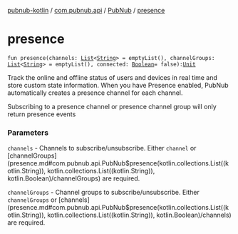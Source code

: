 [pubnub-kotlin](../../index.md) / [com.pubnub.api](../index.md) / [PubNub](index.md) / [presence](./presence.md)

# presence

`fun presence(channels: `[`List`](https://kotlinlang.org/api/latest/jvm/stdlib/kotlin.collections/-list/index.html)`<`[`String`](https://kotlinlang.org/api/latest/jvm/stdlib/kotlin/-string/index.html)`> = emptyList(), channelGroups: `[`List`](https://kotlinlang.org/api/latest/jvm/stdlib/kotlin.collections/-list/index.html)`<`[`String`](https://kotlinlang.org/api/latest/jvm/stdlib/kotlin/-string/index.html)`> = emptyList(), connected: `[`Boolean`](https://kotlinlang.org/api/latest/jvm/stdlib/kotlin/-boolean/index.html)` = false): `[`Unit`](https://kotlinlang.org/api/latest/jvm/stdlib/kotlin/-unit/index.html)

Track the online and offline status of users and devices in real time and store custom state information.
When you have Presence enabled, PubNub automatically creates a presence channel for each channel.

Subscribing to a presence channel or presence channel group will only return presence events

### Parameters

`channels` - Channels to subscribe/unsubscribe. Either `channel` or [channelGroups](presence.md#com.pubnub.api.PubNub$presence(kotlin.collections.List((kotlin.String)), kotlin.collections.List((kotlin.String)), kotlin.Boolean)/channelGroups) are required.

`channelGroups` - Channel groups to subscribe/unsubscribe. Either `channelGroups` or [channels](presence.md#com.pubnub.api.PubNub$presence(kotlin.collections.List((kotlin.String)), kotlin.collections.List((kotlin.String)), kotlin.Boolean)/channels) are required.